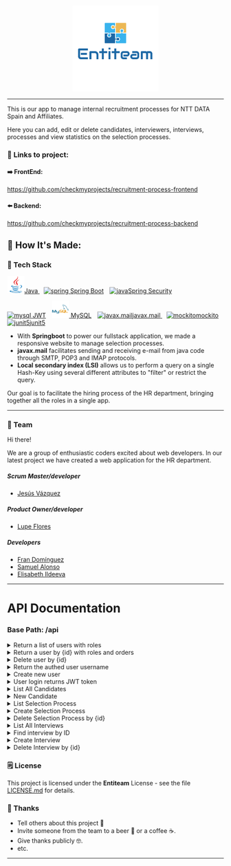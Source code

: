 <p align="center">
<img src="src/main/resources/img/Logo_Team_Project.png"/>
</p>

---

This is our app to manage internal recruitment processes for NTT DATA Spain and Affiliates.

Here you can add, edit or delete candidates, interviewers, interviews, processes and view statistics on the selection processes.

### :link: **Links to project:**
#### :arrow_right: FrontEnd:
https://github.com/checkmyprojects/recruitment-process-frontend

#### :arrow_left: Backend:
https://github.com/checkmyprojects/recruitment-process-backend
## :wrench: How It's Made:

### :space_invader: Tech Stack
<p align="left">
<a href="https://www.java.com" style="margin-right: 10px" target="_blank" rel="noreferrer"> <img src="https://raw.githubusercontent.com/devicons/devicon/master/icons/java/java-original.svg" alt="java" width="40" height="40"/><span>Java</span> </a>
<a href="https://spring.io/" style="margin-right: 10px" target="_blank" rel="noreferrer"> <img src="https://www.vectorlogo.zone/logos/springio/springio-icon.svg" alt="spring" width="40" height="40"/> <span>Spring Boot</span></a>
<a href="#" target="_blank" style="margin-right: 10px" rel="noreferrer"> <img src="https://huongdanjava.com/wp-content/uploads/2021/05/spring-security-logo.png" alt="java" width="90" height="40"/><span>Spring Security</span> </a>

<a href="https://jwt.io/" style="margin-right: 10px" target="_blank" rel="noreferrer"> <img src="https://jwt.io/img/pic_logo.svg" alt="mysql" width="40" height="40"/> <span>JWT</span></a>
<a href="https://www.mysql.com/" style="margin-right: 10px" target="_blank" rel="noreferrer"> <img src="https://raw.githubusercontent.com/devicons/devicon/master/icons/mysql/mysql-original-wordmark.svg" alt="mysql" width="40" height="40"/> <span>MySQL</span></a>
<a href="#" style="margin-right: 10px" target="_blank" rel="noreferrer"> <img src="https://cleventy.com/wp-content/uploads/2020/05/javamail.png" alt="javax.mail" width="40" height="40"/><span>javax.mail</span> </a>
<a href="#" style="margin-right: 10px" target="_blank" rel="noreferrer"> <img src="https://github.com/mockito/mockito.github.io/raw/master/img/logo%402x.png" alt="mockito" width="90" height="40"/><span>mockito</span> </a>
<a href="#" style="margin-right: 10px" target="_blank" rel="noreferrer"> <img src="https://i0.wp.com/www.clubdetecnologia.net/wp-content/uploads/2018/10/junit5-logo.png?fit=512%2C512&ssl=1" alt="junit5" width="40" height="40"/><span>junit5</span> </a>


</p>

- With **Springboot** to power our fullstack application, we made a responsive website to manage selection processes.
- **javax.mail** facilitates sending and receiving e-mail from java code through SMTP, POP3 and IMAP protocols.
- **Local secondary index (LSI)** allows us to perform a query on a single Hash-Key using several different attributes to "filter" or restrict the query.

Our goal is to facilitate the hiring process of the HR department, bringing together all the roles in a single app.



---


### :checkered_flag: Team


Hi there!

We are a group of enthusiastic coders excited about web developers. In our latest project we have created a web application for the HR department.

##### Scrum Master/developer
- [Jesús Vázquez](https://github.com/checkmyprojects)

##### Product Owner/developer

- [Lupe Flores](https://github.com/Lupe13)

##### Developers

- [Fran Domínguez](https://github.com/devfdom)
- [Samuel Alonso](https://github.com/Lupe13)
- [Elisabeth Ildeeva](https://github.com/ElisabethIld)


---

# API Documentation

### Base Path: /api

<details>
  <summary>Return a list of users with roles</summary>

```GET: /admin/users```
```json
[

      {
        "id": 13,
        "candidate": {
          "id": 1,
          "name": "Francisco",
          "surname": "Domínguez",
          "email": "frando@mail.com",
          "skills": "Angular, Typescript, Java",
          "studies": "F.P.",
          "location": "Sevilla",
          "experience": 1,
          "hired": false,
          "state": null,
          "phone": null,
          "notes": null
        },
        "selection": {
          "id": 5,
          "created_by": {
            "id": 1,
            "name": "usuario",
            "username": "user",
            "email": "user@mail.com",
            "roles": [
              {
                "id": 4,
                "name": "ROLE_PEOPLE"
              },
              {
                "id": 6,
                "name": "ROLE_INTERVIEWER"
              }
            ],
            "active": true
          },
          "start_date": "2022-09-12",
          "end_date": null,
          "name": "Java Spring Boot",
          "description": "Senior Java Team manager",
          "requirements": "Java, Spring Boot",
          "location": "Sevilla",
          "sector": "Health",
          "status": "Active",
          "priority": "High",
          "project_id": 123123123,
          "remote": false
        },
        "status": null,
        "feedback": "",
        "interview_date": "2022-08-22 / 09:11:33",
        "creation_date": "2022-08-14 / 20:52:50"
      },
      {
        "id": 39,
        "candidate": {
          "id": 49,
          "name": "Arvie",
          "surname": "Hiley",
          "email": "ahiley1c@sciencedaily.com",
          "skills": "Namfix",
          "studies": "Administrative Officer",
          "location": "Yangjiafang",
          "experience": 3,
          "hired": true,
          "state": "",
          "phone": null,
          "notes": null
        },
        "selection": {
          "id": 5,
          "created_by": 1,
          "start_date": "2022-09-12",
          "end_date": null,
          "name": "Java Spring Boot",
          "description": "Senior Java Team manager",
          "requirements": "Java, Spring Boot",
          "location": "Sevilla",
          "sector": "Health",
          "status": "Active",
          "priority": "High",
          "project_id": 123123123,
          "remote": false
        },
        "status": null,
        "feedback": "",
        "interview_date": "2022-08-18 / 13:23:21",
        "creation_date": "2022-08-18 / 13:23:23"
      }
    ],
    "active": true
  },
  
]
```
</details>

<details>
  <summary>Return a user by {id} with roles and orders</summary>

```GET: /admin/users/{id}```
```json
{
  "id": 29,
  "candidate": {
    "id": 57,
    "name": "Aldrich",
    "surname": "Battelle",
    "email": "abattelle1k@altervista.org",
    "skills": "Greenlamd",
    "studies": "Automation Specialist II",
    "location": "Stockholm",
    "experience": 5,
    "hired": true,
    "state": "activo",
    "phone": null,
    "notes": null
  },
  "selection": {
    "id": 5,
    "created_by": 1,
    "start_date": "2022-09-12",
    "end_date": null,
    "name": "Java Spring Boot",
    "description": "Senior Java Team manager",
    "requirements": "Java, Spring Boot",
    "location": "Sevilla",
    "sector": "Health",
    "status": "Active",
    "priority": "High",
    "project_id": 123123123,
    "remote": false
  },
  "status": null,
  "feedback": "",
  "interview_date": "2022-08-18 / 11:15:14",
  "creation_date": "2022-08-18 / 11:15:18"
},
}
]
```
</details>

<details>
<summary>Delete user by {id}</summary>

```DELETE: /admin/delete/44```
```json
{ void }
```
</details>

<details>

<summary>Return the authed user username</summary>

```GET: /admin/users/whoami```
```json
"test@mail.com"
```
</details>

<details>
<summary>Create new user</summary>

```POST: /auth/signup```
```json
{
  "id": 44,
  "name": "Jesús",
  "username": "yisus",
  "email": "admin1@mail.com",
  "roles": [
    {
      "id": 3,
      "name": "ROLE_ADMIN"
    }
  ],
  "interviews": null,
  "active": true
}
```
</details>

<details>
<summary>User login returns JWT token</summary>

```POST: /auth/signin```
```json
{
  "id": 2,
  "username": "admin",
  "email": "admin@mail.com",
  "roles": [
    "ROLE_ADMIN"
  ],
}
```

Returns:

```json
{
  "accessToken": "eyJhbGciOiJIUzUxMiJ9.eyJzdWIiOiJhZG1pbiIsImF1dGhvcml0aWVzIjpbIlJPTEVfQURNSU4iXSwiZW1haWwiOiJhZG1pbkBtYWlsLmNvbSIsImlhdCI6MTY2MTc3MzczOCwiZXhwIjoxNjYxODYwMTM4fQ.JUhaPITEW3ObLyyMkkGF9jpgQnxGxJLURVgPqBArK4PcYgeqaZ33LY3vE6qLII-QtCjjfvs0XPM388KhoKDXkw",
  "tokenType": "Bearer"
}
```

</details>

<details>
<summary>List All Candidates</summary>

```GET: /candidate/list```
```json
{
  "id": 52,
  "name": "Melissa",
  "surname": "Wayte",
  "email": "mwayte1f@dyndns.org",
  "skills": "Overhold",
  "studies": "Structural Analysis Engineer",
  "location": "Caçador",
  "experience": 16,
  "hired": true,
  "state": "",
  "phone": null,
  "notes": null,
  "interviews": []
},
{
"id": 53,
"name": "Denis",
"surname": "Elia",
"email": "delia1g@usda.gov",
"skills": "Fix San",
"studies": "Automation Specialist III",
"location": "Lunao",
"experience": 30,
"hired": true,
"state": "",
"phone": null,
"notes": null,
"interviews": []
},
{
"id": 54,
"name": "Noach",
"surname": "Wakenshaw",
"email": "nwakenshaw1h@tinyurl.com",
"skills": "Asoka",
"studies": "Senior Cost Accountant",
"location": "Rancanyenang",
"experience": 11,
"hired": true,
"state": "",
"phone": null,
"notes": null,
"interviews": []
},
```
</details>

<details>
<summary>New Candidate</summary>

```POST: /candidate/new```
```json
{
  "id": 107,
  "name": "Samuel",
  "surname": "Alonso",
  "email": "alsa@mail.com",
  "skills": "Angular, Typescript, Java",
  "studies": "F.P.",
  "location": "Pamplona",
  "experience": 1,
  "hired": false,
  "state": null,
  "phone": null,
  "notes": null,
  "interviews": null
}
```
</details>

<details>
<summary>List Selection Process</summary>

```GET: /selection/list```
```json
[
  {
    "id": 5,
    "created_by": {
      "id": 1,
      "name": "usuario",
      "username": "user",
      "email": "user@mail.com",
      "roles": [
        {
          "id": 3,
          "name": "ROLE_ADMIN"
        }
      ],
      "active": true
    },
    "start_date": "2022-09-12",
    "end_date": null,
    "name": "Java Spring Boot",
    "description": "Senior Java Team manager",
    "requirements": "Java, Spring Boot",
    "location": "Sevilla",
    "sector": "Health",
    "status": "Active",
    "priority": "High",
    "project_id": 123123123,
    "remote": false,
    "interviews": [
      {
        "id": 17,
        "candidate": {
          "id": 1,
          "name": "Francisco",
          "surname": "Domínguez",
          "email": "frando@mail.com",
          "skills": "Angular, Typescript, Java",
          "studies": "F.P.",
          "location": "Sevilla",
          "experience": 1,
          "hired": false,
          "state": null,
          "phone": null,
          "notes": null
        },
        "interviewer": {
          "id": 1,
          "name": "usuario",
          "username": "user",
          "email": "user@mail.com",
          "roles": [
            {
              "id": 3,
              "name": "ROLE_ADMIN"
            }
          ],
          "active": true
        },
        "status": null,
        "feedback": "",
        "interview_date": "2022-08-31 / 10:10:03",
        "creation_date": "2022-08-14 / 22:14:12"
      },
]
```
</details>

<details>
<summary>Create Selection Process</summary>

```POST: /selection/new?creatorid=14```

```json
[
  {
    "start_date": "2022-11-15",
    "name": "Java Spring Boot",
    "description": "Senior Java Team manager",
    "requirements": "Java, Spring Boot",
    "location": "Sevilla",
    "sector": "Health",
    "status": "Active",
    "priority": "High",
    "project_id": 123123123,
    "remote": false
  }
]
```
</details>

<details>
<summary>Delete Selection Process by {id}</summary>

```DELETE: selection/delete/{id}```
```json
{
  "start_date": "2022-09-12",
  "name": "Java Spring Boot",
  "description": "Senior Java Team manager",
  "requirements": "Java, Spring Boot",
  "location": "Sevilla",
  "sector": "Health",
  "status": "Active",
  "priority": "High",
  "project_id": 123123123,
  "remote": false
}
```
Returns:
```json
{ void }
```
</details>

<details>
<summary>List All Interviews</summary>

```json

{
"id": 5,
"created_by": {
"id": 1,
"name": "usuario",
"username": "user",
"email": "user@mail.com",
"roles": [
{
"id": 3,
"name": "ROLE_ADMIN"
}
],
"active": true
},
"start_date": "2022-09-12",
"end_date": null,
"name": "Java Spring Boot",
"description": "Senior Java Team manager",
"requirements": "Java, Spring Boot",
"location": "Sevilla",
"sector": "Health",
"status": "Active",
"priority": "High",
"project_id": 123123123,
"remote": false,
"interviews": [
{
"id": 35,
"candidate": {
"id": 36,
"name": "Berget",
"surname": "Cakebread",
"email": "bcakebreadz@yahoo.co.jp",
"skills": "Tampflex",
"studies": "Structural Engineer",
"location": "Hekou",
"experience": 12,
"hired": true,
"state": "",
"phone": null,
"notes": null
},
"interviewer": {
"id": 1,
"name": "usuario",
"username": "user",
"email": "user@mail.com",
"roles": [
{
"id": 3,
"name": "ROLE_ADMIN"
}
],
"active": true
},
"status": null,
"feedback": "",
"interview_date": "2022-08-18 / 12:19:37",
"creation_date": "2022-08-18 / 12:19:39"
},
{
"id": 18,
"candidate": {
"id": 1,
"name": "Francisco",
"surname": "Domínguez",
"email": "frando@mail.com",
"skills": "Angular, Typescript, Java",
"studies": "F.P.",
"location": "Sevilla",
"experience": 1,
"hired": false,
"state": null,
"phone": null,
"notes": null
},
"interviewer": {
"id": 1,
"name": "usuario",
"username": "user",
"email": "user@mail.com",
"roles": [
{
"id": 3,
"name": "ROLE_ADMIN"
}
],
"active": true
},
"status": null,
"feedback": "",
"interview_date": "2022-08-29 / 15:15:36",
"creation_date": "2022-08-14 / 22:17:45"
},


```

</details>

<details>
<summary>Find interview by ID</summary>

```GET: /selection/list?30```
```json
[
  {
    "id": 30,
    "candidate": {
      "id": 57,
      "name": "Aldrich",
      "surname": "Battelle",
      "email": "abattelle1k@altervista.org",
      "skills": "Greenlamd",
      "studies": "Automation Specialist II",
      "location": "Stockholm",
      "experience": 5,
      "hired": true,
      "state": "activo",
      "phone": null,
      "notes": null
    },
    "interviewer": {
      "id": 1,
      "name": "usuario",
      "username": "user",
      "email": "user@mail.com",
      "roles": [
        {
          "id": 3,
          "name": "ROLE_ADMIN"
        }
      ],
      "active": true
    },
    "status": null,
    "feedback": "",
    "interview_date": "2022-08-18 / 11:44:40",
    "creation_date": "2022-08-18 / 11:44:42"
  },
]
```
</details>

<details>
<summary>Create Interview</summary>

```POST: /interview/new```
```json
[
  {
    "candidateId": 5,
    "interviewerId": 1,
    "selectionId": 5,
    "date": "2022-01-01T22:22:22",
    "status": "Activo",
    "feedback": ""

  }
]
```
Returns:
```json
{
  "id": 40,
  "candidate": {
    "id": 5,
    "name": "Benedetta",
    "surname": "Scurry",
    "email": "bscurry4@istockphoto.com",
    "skills": "Keylex",
    "studies": "Senior Cost Accountant",
    "location": "Mevo horon",
    "experience": 24,
    "hired": true,
    "state": "",
    "phone": null,
    "notes": null
  },
  "interviewer": {
    "id": 1,
    "name": "usuario",
    "username": "user",
    "email": "user@mail.com",
    "roles": [
      {
        "id": 3,
        "name": "ROLE_ADMIN"
      }
    ],
    "active": true
  },
  "selection": {
    "id": 5,
    "created_by": {
      "id": 1,
      "name": "usuario",
      "username": "user",
      "email": "user@mail.com",
      "roles": [
        {
          "id": 3,
          "name": "ROLE_ADMIN"
        }
      ],
      "active": true
    },
    "start_date": "2022-09-12",
    "end_date": null,
    "name": "Java Spring Boot",
    "description": "Senior Java Team manager",
    "requirements": "Java, Spring Boot",
    "location": "Sevilla",
    "sector": "Health",
    "status": "Active",
    "priority": "High",
    "project_id": 123123123,
    "remote": false
  },
  "status": "Activo",
  "feedback": "",
  "interview_date": "2022-01-01 / 22:22:22",
  "creation_date": "2022-08-31 / 08:59:45"
}
```

</details>

<details>
<summary>Delete Interview by {id}</summary>

```DELETE: /interview/delete/40```

```json
{ void }
```

</details>


### :spiral_notepad: License

This project is licensed under the **Entiteam** License - see the file [LICENSE.md](LICENSE.md) for details.

### :gift: Thanks

* Tell others about this project 📢
* Invite someone from the team to a beer 🍺 or a coffee ☕.
* Give thanks publicly 🤓.
* etc.



---